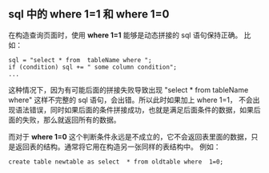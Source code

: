## sql 中的 where 1=1 和 where 1=0

在构造查询页面时，使用 **where 1=1** 能够是动态拼接的 sql 语句保持正确。
比如：

```
sql = "select * from  tableName where ";
if (condition) sql += " some column condition";
...

```

这种情况下，因为有可能后面的拼接失败导致出现 "select * from  tableName where" 这样不完整的 sql 语句，会出错。所以此时如果加上 where 1=1，
不会出现语法错误，同时如果后面的条件拼接成功，也就是满足后面条件的数据，如果后面的失败，那么就返回所有的数据。

而对于 **where 1=0** 这个判断条件永远是不成立的，它不会返回表里面的数据，只是返回表的结构。通常将它用在构造另一张同样的表结构中。
例如： 

```
create table newtable as select  * from oldtable where  1=0;
```
